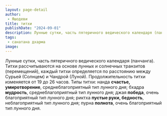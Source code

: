 ```yaml
---
layout: page-detail
author:
 - Яшодеви
title: титхи
publishDate: "2024-09-01"
description: Лунные сутки, часть пятеричного ведического календаря (панчанга). Титхи рассчитываются на основе лунных и солнечных транзитов (перемещений), каждый титхи определяется по расстоянию между Сурьей (Солнцем) и Чандрой (Луной). Продолжительность титхи изменяется от 19 до 26 часов. Типы титхи нанда счастье, умиротворение, среднеблагоприятный тип лунного дня; бхадра мудрость, среднеблагоприятный тип лунного дня; джая победа, очень благоприятный тип лунного дня; риктха пустые руки, бедность, неблагоприятный тип лунного дня; пурна полнота, очень благоприятный тип лунного дня.
tags:
 - санатана дхарма
image: 
---
```


Лунные сутки, часть пятеричного ведического календаря (панчанга). Титхи рассчитываются на основе лунных и солнечных транзитов (перемещений), каждый титхи определяется по расстоянию между Сурьей (Солнцем) и Чандрой (Луной). Продолжительность титхи изменяется от 19 до 26 часов. Типы титхи: нанда __счастье, умиротворение__, среднеблагоприятный тип лунного дня; бхадра __мудрость__, среднеблагоприятный тип лунного дня; джая __победа__, очень благоприятный тип лунного дня; риктха __пустые руки, бедность__, неблагоприятный тип лунного дня; пурна __полнота__, очень благоприятный тип лунного дня.

